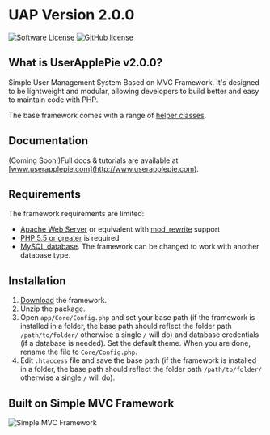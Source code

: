 # UAP Version 2.0.0

[![Software License](http://img.shields.io/badge/License-BSD--3-brightgreen.svg?style=flat-square)](LICENSE)
[![GitHub license](https://img.shields.io/badge/license-MIT-blue.svg)](https://raw.githubusercontent.com/simple-mvc-framework/v2/master/license.txt)

## What is UserApplePie v2.0.0?

Simple User Management System Based on MVC Framework. It's designed to be lightweight and modular, allowing developers to build better and easy to maintain code with PHP.

The base framework comes with a range of [helper classes](https://github.com/simple-mvc-framework/framework/tree/master/app/Helpers).

## Documentation

(Coming Soon!)Full docs & tutorials are available at [www.userapplepie.com](http://www.userapplepie.com).

## Requirements

The framework requirements are limited:

- [Apache Web Server](https://httpd.apache.org/) or equivalent with [mod_rewrite](http://httpd.apache.org/docs/current/mod/mod_rewrite.html) support
- [PHP 5.5 or greater](http://php.net/downloads.php) is required
- [MySQL database](http://www.mysql.com/). The framework can be changed to work with another database type.

## Installation

1. [Download](http://www.userapplepie.com/Downloads/) the framework.
2. Unzip the package.
3. Open `app/Core/Config.php` and set your base path (if the framework is installed in a folder, the base path should reflect the folder path `/path/to/folder/` otherwise a single `/` will do) and database credentials (if a database is needed). Set the default theme. When you are done, rename the file to `Core/Config.php`.
4. Edit `.htaccess` file and save the base path (if the framework is installed in a folder, the base path should reflect the folder path `/path/to/folder/` otherwise a single `/` will do).

## Built on Simple MVC Framework

![Simple MVC Framework](http://simplemvcframework.com/app/templates/publicthemes/smvc/images/logo.png)
